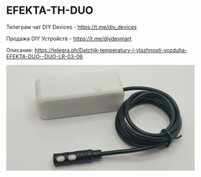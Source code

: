 # EFEKTA-TH-DUO

Телеграм чат DIY Devices - https://t.me/diy_devices

Продажа DIY Устройств - https://t.me/diydevmart

Описание: https://telegra.ph/Datchik-temperatury-i-vlazhnosti-vozduha-EFEKTA-DUO--DUO-LR-03-06

![EFEKTA TH DUO Temperature and humidity sensor](https://raw.githubusercontent.com/smartboxchannel/EFEKTA-TH-DUO/main/Images/01.jpg) 


